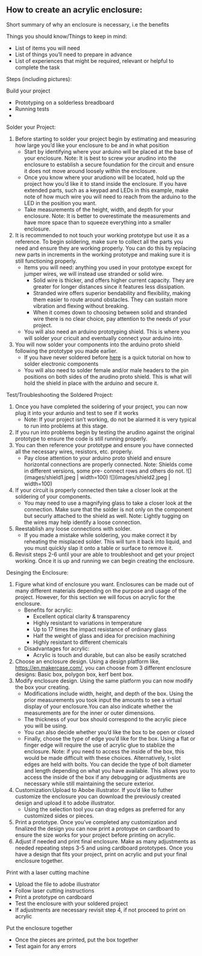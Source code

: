 ## How to create an acrylic enclosure:

Short summary of why an enclosure is necessary, i.e the benefits

Things you should know/Things to keep in mind:

- List of items you will need
- List of things you’ll need to prepare in advance
- List of experiences that might be required, relevant or helpful to complete the task

Steps (including pictures):

Build your project
- Prototyping on a solderless breadboard 
- Running tests
- 

Solder your Project:

1. Before starting to solder your project begin by estimating and measuring how large you’d like your enclosure to be and in what position
    - Start by identifying where your arduino will be placed at the base of your enclosure. Note: It is best to screw your arudino into the enclosure to establish a        secure foundation for the circuit and ensure it does not move around loosely within the enclosure.
    - Once you know where your arudiono will be located, hold up the project how you’d like it to stand inside the enclosure. If you have extended parts, such as a         keypad and LEDs in this example, make note of how much wire you will need to reach from the arduino to the LED in the position you want. 
    - Take measurements of the height, width, and depth for your enclosure. Note: It is better to overestimate the measurements and have more space than to squeeze         everything into a smaller enclosure. 
2. It is recommended to not touch your working prototype but use it as a reference. To begin soldering, make sure to collect all the parts you need and ensure they are working properly. You can do this by replacing new parts in increments in the working prototype and making sure it is still functioning properly. 
    - Items you will need: anything you used in your prototype except for jumper wires, we will instead use stranded or solid wire.
        - Solid wire is thicker, and offers higher current capacity. They are greater for longer distances since it features less dissipation. 
        - Stranded wire offers superior bendability and flexibility, making them easier to route around obstacles. They can sustain more vibration and flexing without          breaking. 
        - When it comes down to choosing between solid and stranded wire there is no clear choice, pay attention to the needs of your project. 
    - You will also need an arduino prototyping shield. This is where you will solder your cricuit and eventually connect your arduino into. 
3. You will now solder your components into the arduino proto shield following the prototype you made earlier.
    - If you have never soldered before [here](https://www.youtube.com/watch?v=Qps9woUGkvI ) is a quick tutorial on how to solder electronic components
    - You will also need to solder female and/or male headers to the pin positions on both sides of the arudino proto shield. This is what will hold the shield in          place with the arduino and secure it. 

    
    
Test/Troubleshooting the Soldered Project:

1. Once you have completed the soldering of your project, you can now plug it into your ardunio and test to see if it works
    - Note: If your project isn’t working, do not be alarmed it is very typical to run into problems at this stage. 
2. If you run into problems begin by testing the arudino against the original prototype to ensure the code is still running properly.
3. You can then reference your prototype and ensure you have connected all the necessary wires, resistors, etc. properly.
    - Pay close attention to your arduino proto shield and ensure horizontal connections are properly connected. Note: Shields come in different versions, some pre-        connect rows and others do not.
    ![](images/shield1.jpeg | width=100) ![](images/shield2.jpeg | width=100)
4. If your circuit is properly connected then take a closer look at the soldering of your components.	
    - You may need to use a magnifying glass to take a closer look at the connection. Make sure that the solder is not only on the component but securly attached to        the shield as well. Note: Lightly tugging on the wires may help identify a loose connection.
5. Reestablish any loose connections with solder.
    - If you made a mistake while soldering, you make correct it by reheating the misplaced solder. This will turn it back into liquid, and you must quickly slap it        onto a table or surface to remove it. 
6. Revisit steps 2-6 until your are able to troubleshoot and get your project working. Once it is up and running we can begin creating the enclosure. 


Desinging the Enclosure: 

1. Figure what kind of enclosure you want. Enclosures can be made out of many different materials depending on the purpose and usage of the project. However, for this section we will focus on acrylic for the enclosure. 
    - Benefits for acrylic:
        - Excellent optical clarity & transparency
        - Highly resistant to variations in temperature
        - Up to 17 times the impact resistance of ordinary glass
        - Half the weight of glass and idea for precision machining
        - Highly resistant to different chemicals
    - Disadvantages for acrylic:
        - Acrylic is touch and durable, but can also be easily scratched
2. Choose an enclosure design. Using a design platform like, https://en.makercase.com/, you can choose from 3 different enclosure designs: Basic box, polygon box, kerf bent box. 
3. Modify enclosure design. Using the same platform you can now modify the box your creating. 
    - Modifications include width, height, and depth of the box. Using the prior measurements you took input the amounts to see a virtual display of your enclosure.You     can also indicate whether the measurements are for the inner or outer dimensions.
    - The thickness of your box should correspond to the acrylic piece you will be using.
    - You can also decide whether you’d like the box to be open or closed
    - Finally, choose the type of edge you’d like for the box. Using a flat or finger edge will require the use of acrylic glue to stablize the enclosure. Note: if you     need to access the inside of the box, this would be made difficult with these choices. Alternatively, t-slot edges are held with bolts. You can decide the type of      bolt diameter and length depending on what you have available. This allows you to access the inside of the box if any debugging or adjustments are necessary while      still maintaining the secure exterior. 
4. Customization:Upload to Abobe illustrator. If you’d like to futher customize the enclosure you can download the previously created design and upload it to adobe illustrator. 
    - Using the selection tool you can drag edges as preferred for any customized sides or pieces.
5. Print a prototype. Once you’ve completed any customization and finalized the design you can now print a protoype on cardboard to ensure the size works for your project before printing on acrylic.
6. Adjust if needed and print final enclosure. Make as many adjustments as needed repeating steps 3-5 and using cardboard prototypes. Once you have a design that fits your project, print on acrylic and put your final enclosure together. 



Print with a laser cutting machine
- Upload the file to adobe illustrator 
- Follow laser cutting instructions
- Print a prototype on cardboard
- Test the enclosure with your soldered project
- If adjustments are necessary revisit step 4, if not proceed to print on acrylic


Put the enclosure together
- Once the pieces are printed, put the box together 
- Test again for any errors 

